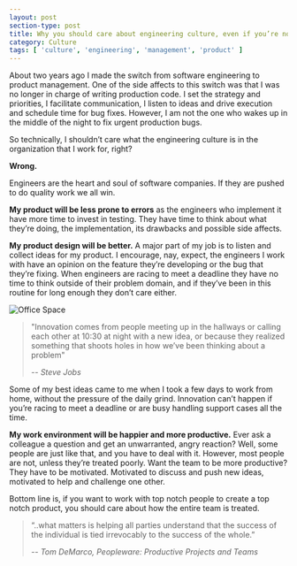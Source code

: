 ```yaml
---
layout: post
section-type: post
title: Why you should care about engineering culture, even if you’re not a developer
category: Culture
tags: [ 'culture', 'engineering', 'management', 'product' ]
---
```


About two years ago I made the switch from software engineering to product management. One of the side affects to this switch was that I was no longer in charge of writing production code. I set the strategy and priorities, I facilitate communication, I listen to ideas and drive execution and schedule time for bug fixes. However, I am not the one who wakes up in the middle of the night to fix urgent production bugs. 

So technically, I shouldn’t care what the engineering culture is in the organization that I work for, right?

**Wrong.**

Engineers are the heart and soul of software companies. If they are pushed to do quality work we all win.

**My product will be less prone to errors** as the engineers who implement it have more time to invest in testing. They have time to think about what they’re doing, the implementation, its drawbacks and possible side affects.

**My product design will be better.** A major part of my job is to listen and collect ideas for my product. I encourage, nay, expect, the engineers I work with have an opinion on the feature they’re developing or the bug that they’re fixing. When engineers are racing to meet a deadline they have no time to think outside of their problem domain, and if they’ve been in this routine for long enough they don’t care either.

![Office Space](https://karenmeep.github.io/img/officeSpace.jpg)

> "Innovation comes from people meeting up in the hallways or calling each other at 10:30 at night with a new idea, or because they realized something that shoots holes in how we’ve been thinking about a problem"
>
> -- <cite>Steve Jobs</cite>

Some of my best ideas came to me when I took a few days to work from home, without the pressure of the daily grind. Innovation can’t happen if you’re racing to meet a deadline or are busy handling support cases all the time.

**My work environment will be happier and more productive.**
Ever ask a colleague a question and get an unwarranted, angry reaction? Well, some people are just like that, and you have to deal with it. However, most people are not, unless they’re treated poorly. Want the team to be more productive? They have to be motivated. Motivated to discuss and push new ideas, motivated to help and challenge one other.


Bottom line is, if you want to work with top notch people to create a top notch product, you should care about how the entire team is treated.

> “..what matters is helping all parties understand that the success of the individual is tied irrevocably to the success of the whole.”
>
> -- <cite>Tom DeMarco, Peopleware: Productive Projects and Teams</cite>






